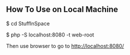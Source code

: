 ## How To Use on Local Machine

$ cd StuffInSpace

$ php -S localhost:8080 -t web-root

Then use browser to go to [http://localhost:8080/](http://localhost:8080/)
